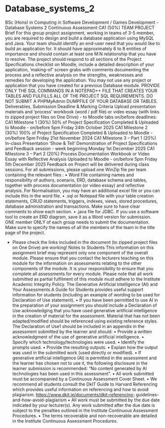 # Database_systems_2
BSc (Hons) in Computing in Software Development / Games Development - Database Systems 2
Continuous Assessment CA1 (50%) TEAM PROJECT
Brief
For this group project assignment, working in teams of 3-5 member, you are required to design and build
a database application using MySQL and Java.
Your team should identify an end-user need that you would like to build an application for. It should have
approximately 6 to 8 entities of importance and should contain at least one M:N relationship that you
have to resolve. The project should respond to all sections of the Project Specifications checklist on
Moodle, include a detailed description of your application, ‘making-of’ screen grabs with comments
documenting the process and a reflective analysis on the strengths, weaknesses and remedies for
developing the application. You may not use any project or application that you have created for a
previous Database module.
PROVIDE ONLY THE SQL COMMANDS IN A NOTEPAD++ FILE THAT CREATES YOUR TABLES AND FULFILLS ALL OF
THE PROJECT SQL REQUIREMENTS. DO NOT SUBMIT A PHPMyAdmin DUMPFILE OF YOUR DATABASE OR TABLES.
Deliverables, Submission Deadline & Marking Criteria
Upload presentation materials and ‘process’ workbook (word / pdf file) or video essay (with links to zipped project
files on One Drive) - to Moodle tabs on/before deadlines:
CA1 Milestone 1 (30%)
50% of Project Specification Completed & Uploaded to Moodle - on/before 5pm Friday 24th October 2025
CA1 Milestone 2 (30%)
100% of Project Specification Completed & Uploaded to Moodle - on/before 5pm Friday 21st November 2024
CA1 Milestone 3 – Part 1 (20%) In-class Presentation
‘Show & Tell’ Demonstration of Project Specifications and Feedback session - week beginning Monday 1st December 2025
CA1 Milestone 3 – Part 2 (20%) Process Documentation
Workbook or Video Essay with Reflective Analysis Uploaded to Moodle - on/before 5pm Friday 5th December 2025
Feedback on Project will be delivered during class sessions.
For all submissions, please upload one WinZip file per team containing the relevant files :
• Word File containing names and responsibility of authors, scenario, ERD, database schema and tables, together with process
documentation (or video essay) and reflective analysis. For Normalisation, you may have an additional excel file or you can
include this in the word file.
• .sql or Notepad file with your table creation statements, CRUD statements, triggers, indexes, views, stored procedures,
database administration and transactions. Make sure to have clear comments to show each section.
• .java file for JDBC.
If you use a software tool to create an ERD diagram, save it as a Word version for submission.
ONE member ONLY of each group needs to submit the documentation. Make sure to specify the names of all the
members of the team in the title page of the project.
- Please check the links included in the document (to zipped project files on One Drive) are working!
Notes to Students
This information on this assignment brief may represent only one component of the overall module. Please ensure
that you contact the lecturers teaching on this module for the information on assessments relating to the other
components of the module. It is your responsibility to ensure that you complete all assessments for every module.
Please note that all work submitted as partial fulfilment of this module must adhere to the Institute Academic
Integrity Policy. The Generative Artificial Intelligence (AI) and Your Assessments A Guide for Students provides useful
support information for students (including an example of wording to be used for Declaration of Use statement).
• If you have been permitted to use AI in the preparation of your assignment you should include a
Declaration of Use acknowledging that you have used generative artificial intelligence in the creation of
material for the assessment. Material that has not been adapted/modified should be referenced using
existing reference styles. The Declaration of Use1 should be included in an appendix in the assessment
submitted by the learner and should:
• Provide a written acknowledgment of the use of generative artificial intelligence.
• Specify which technology/technologies were used.
• Identify the prompts used.
• Provide the resulting outputs.
• Explain how the output was used in the submitted work (used directly or modified).
• If generative artificial intelligence (AI) is permitted in the assessment and the learner has chosen not
to use it, the following disclosure in the learner submission is recommended: “No content
generated by AI technologies has been used in this assessment”.
• All work submitted must be accompanied by a Continuous Assessment Cover Sheet.
• We recommend all students consult the DkIT Guide to Harvard Referencing which provides useful
information on referencing and how to avoid plagiarism. https://www.dkit.ie/documents/dkit-referencing-
guidelines-and-how-avoid-plagiarism
• All work must be submitted by the due date indicated by your lecturer(s). Any work submitted after the
due date is subject to the penalties outlined in the Institute Continuous Assessment Procedures.
• The terms recoverable and non-recoverable are detailed in the Institute Continuous Assessment
Procedures.
